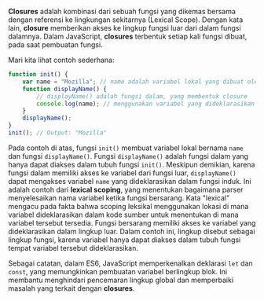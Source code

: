 **Closures** adalah kombinasi dari sebuah fungsi yang dikemas bersama dengan referensi ke lingkungan sekitarnya (Lexical Scope). Dengan kata lain, **closure** memberikan akses ke lingkup fungsi luar dari dalam fungsi dalamnya. Dalam JavaScript, **closures** terbentuk setiap kali fungsi dibuat, pada saat pembuatan fungsi.

Mari kita lihat contoh sederhana:

```javascript
function init() {
    var name = "Mozilla"; // name adalah variabel lokal yang dibuat oleh fungsi init
    function displayName() {
        // displayName() adalah fungsi dalam, yang membentuk closure
        console.log(name); // menggunakan variabel yang dideklarasikan dalam fungsi induk
    }
    displayName();
}
init(); // Output: "Mozilla"
```

Pada contoh di atas, fungsi `init()` membuat variabel lokal bernama `name` dan fungsi `displayName()`. Fungsi `displayName()` adalah fungsi dalam yang hanya dapat diakses dalam tubuh fungsi `init()`. Meskipun demikian, karena fungsi dalam memiliki akses ke variabel dari fungsi luar, `displayName()` dapat mengakses variabel `name` yang dideklarasikan dalam fungsi induk. Ini adalah contoh dari **lexical scoping**, yang menentukan bagaimana parser menyelesaikan nama variabel ketika fungsi bersarang. Kata "lexical" mengacu pada fakta bahwa scoping leksikal menggunakan lokasi di mana variabel dideklarasikan dalam kode sumber untuk menentukan di mana variabel tersebut tersedia. Fungsi bersarang memiliki akses ke variabel yang dideklarasikan dalam lingkup luar. Dalam contoh ini, lingkup disebut sebagai lingkup fungsi, karena variabel hanya dapat diakses dalam tubuh fungsi tempat variabel tersebut dideklarasikan.

Sebagai catatan, dalam ES6, JavaScript memperkenalkan deklarasi `let` dan `const`, yang memungkinkan pembuatan variabel berlingkup blok. Ini membantu menghindari pencemaran lingkup global dan memperbaiki masalah yang terkait dengan **closures**.